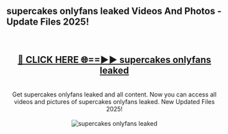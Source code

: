 <h2>supercakes onlyfans leaked Videos And Photos - Update Files 2025!</h2>
<br>
<div align="center">
<h2><a href="https://linkcuts.com/hfmhzwbr" rel="nofollow">🔴 CLICK HERE 🌐==►► supercakes onlyfans leaked</a></h2>
<br>
Get supercakes onlyfans leaked and all content. Now you can access all videos and pictures of supercakes onlyfans leaked. New Updated Files 2025!
<br>
<br>
<a href="https://linkcuts.com/hfmhzwbr" rel="nofollow" data-target="animated-image.originalLink"><img src="https://i.ibb.co.com/WyWwxjT/player-gif2.gif" alt="supercakes onlyfans leaked" style="max-width: 100%; display: inline-block;" data-target="animated-image.originalImage"></a>
</div>
<br>